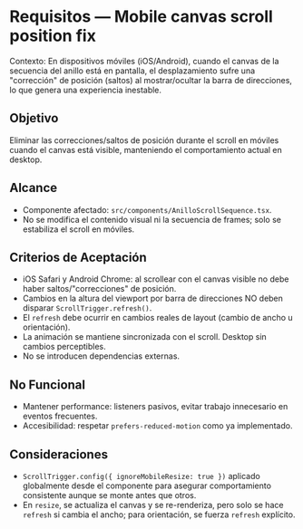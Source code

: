 # Requisitos — Mobile canvas scroll position fix

Contexto: En dispositivos móviles (iOS/Android), cuando el canvas de la secuencia del anillo está en pantalla, el desplazamiento sufre una "corrección" de posición (saltos) al mostrar/ocultar la barra de direcciones, lo que genera una experiencia inestable.

## Objetivo
Eliminar las correcciones/saltos de posición durante el scroll en móviles cuando el canvas está visible, manteniendo el comportamiento actual en desktop.

## Alcance
- Componente afectado: `src/components/AnilloScrollSequence.tsx`.
- No se modifica el contenido visual ni la secuencia de frames; solo se estabiliza el scroll en móviles.

## Criterios de Aceptación
- iOS Safari y Android Chrome: al scrollear con el canvas visible no debe haber saltos/"correcciones" de posición.
- Cambios en la altura del viewport por barra de direcciones NO deben disparar `ScrollTrigger.refresh()`.
- El `refresh` debe ocurrir en cambios reales de layout (cambio de ancho u orientación).
- La animación se mantiene sincronizada con el scroll. Desktop sin cambios perceptibles.
- No se introducen dependencias externas.

## No Funcional
- Mantener performance: listeners pasivos, evitar trabajo innecesario en eventos frecuentes.
- Accesibilidad: respetar `prefers-reduced-motion` como ya implementado.

## Consideraciones
- `ScrollTrigger.config({ ignoreMobileResize: true })` aplicado globalmente desde el componente para asegurar comportamiento consistente aunque se monte antes que otros.
- En `resize`, se actualiza el canvas y se re-renderiza, pero solo se hace `refresh` si cambia el ancho; para orientación, se fuerza `refresh` explícito.
